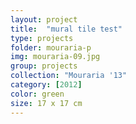 ```yaml
---
layout: project
title:  "mural tile test"
type: projects
folder: mouraria-p
img: mouraria-09.jpg
group: projects
collection: "Mouraria '13"
category: [2012]
color: green
size: 17 x 17 cm
---
```




